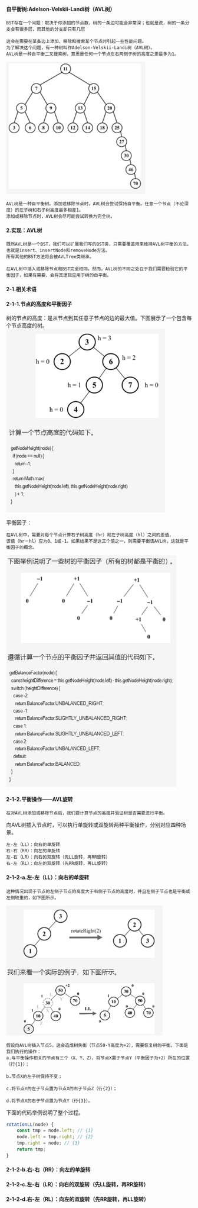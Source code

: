 #### 自平衡树:Adelson-Velskii-Landi树（AVL树）
```
BST存在一个问题：取决于你添加的节点数，树的一条边可能会非常深；也就是说，树的一条分支会有很多层，而其他的分支却只有几层

这会在需要在某条边上添加、移除和搜索某个节点时引起一些性能问题。
为了解决这个问题，有一种树叫作Adelson-Velskii-Landi树（AVL树）。
AVL树是一种自平衡二叉搜索树，意思是任何一个节点左右两侧子树的高度之差最多为1。
```
![](./图4树.png)

```
AVL树是一种自平衡树。添加或移除节点时，AVL树会尝试保持自平衡。任意一个节点（不论深度）的左子树和右子树高度最多相差1。
添加或移除节点时，AVL树会尽可能尝试转换为完全树。
```

#### 2.实现：AVL树
```
既然AVL树是一个BST，我们可以扩展我们写的BST类，只需要覆盖用来维持AVL树平衡的方法，也就是insert、insertNode和removeNode方法。
所有其他的BST方法将会被AVLTree类继承。

在AVL树中插入或移除节点和BST完全相同。然而，AVL树的不同之处在于我们需要检验它的平衡因子，如果有需要，会将其逻辑应用于树的自平衡。
```

#### 2-1.相关术语

#### 2-1-1.节点的高度和平衡因子
树的节点的高度：是从节点到其任意子节点的边的最大值。下图展示了一个包含每个节点高度的树。
![](./图5树.png)

平衡因子：
```
在AVL树中，需要对每个节点计算右子树高度（hr）和左子树高度（hl）之间的差值，
该值（hr－hl）应为0、1或-1。如果结果不是这三个值之一，则需要平衡该AVL树。这就是平衡因子的概念。
```
![](./图6树.png)

#### 2-1-2.平衡操作——AVL旋转
```
在对AVL树添加或移除节点后，我们要计算节点的高度并验证树是否需要进行平衡。
```
向AVL树插入节点时，可以执行单旋转或双旋转两种平衡操作，分别对应四种场景。
```
左-左（LL）：向右的单旋转
右-右（RR）：向左的单旋转
左-右（LR）：向右的双旋转（先LL旋转，再RR旋转）
右-左（RL）：向左的双旋转（先RR旋转，再LL旋转）
```
#### 2-1-2-a.左-左（LL）：向右的单旋转
```
这种情况出现于节点的左侧子节点的高度大于右侧子节点的高度时，并且左侧子节点也是平衡或左侧较重的，如下图所示。
```
![](./图7树.png)
```
假设向AVL树插入节点5，这会造成树失衡（节点50-Y高度为+2），需要恢复树的平衡。下面是我们执行的操作：
a.与平衡操作相关的节点有三个（X、Y、Z），将节点X置于节点Y（平衡因子为+2）所在的位置（行{1}）；

b.节点X的左子树保持不变；

c.将节点Y的左子节点置为节点X的右子节点Z（行{2}）；

d.将节点X的右子节点置为节点Y（行{3}）。
```

下面的代码举例说明了整个过程。
```javascript
rotationLL(node) {   
    const tmp = node.left; // {1}   
    node.left = tmp.right; // {2}   
    tmp.right = node; // {3}   
    return tmp; 
}
```

#### 2-1-2-b.右-右（RR）：向左的单旋转
#### 2-1-2-c.左-右（LR）：向右的双旋转（先LL旋转，再RR旋转）
#### 2-1-2-d.右-左（RL）：向左的双旋转（先RR旋转，再LL旋转）
